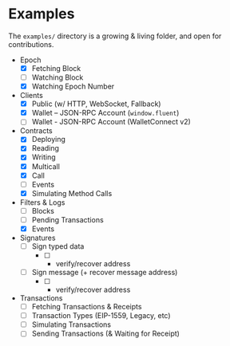# Examples

The `examples/` directory is a growing & living folder, and open for contributions.


- Epoch
  - [x] Fetching Block
  - [ ] Watching Block
  - [x] Watching Epoch Number
- Clients
  - [x] Public (w/ HTTP, WebSocket, Fallback)
  - [x] Wallet – JSON-RPC Account (`window.fluent`)
  - [ ] Wallet - JSON-RPC Account (WalletConnect v2)
- Contracts
  - [x] Deploying
  - [x] Reading
  - [x] Writing
  - [x] Multicall
  - [x] Call
  - [ ] Events
  - [x] Simulating Method Calls
- Filters & Logs
  - [ ] Blocks
  - [ ] Pending Transactions
  - [x] Events
- Signatures
  - [ ] Sign typed data
    - [ ] + verify/recover address
  - [ ] Sign message (+ recover message address)
    - [ ] + verify/recover address
- Transactions
  - [ ] Fetching Transactions & Receipts
  - [ ] Transaction Types (EIP-1559, Legacy, etc)
  - [ ] Simulating Transactions
  - [ ] Sending Transactions (& Waiting for Receipt)
